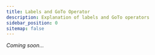 ```yaml
---
title: Labels and GoTo Operator
description: Explanation of labels and GoTo operators
sidebar_position: 0
sitemap: false
---
```

*Coming soon...*
